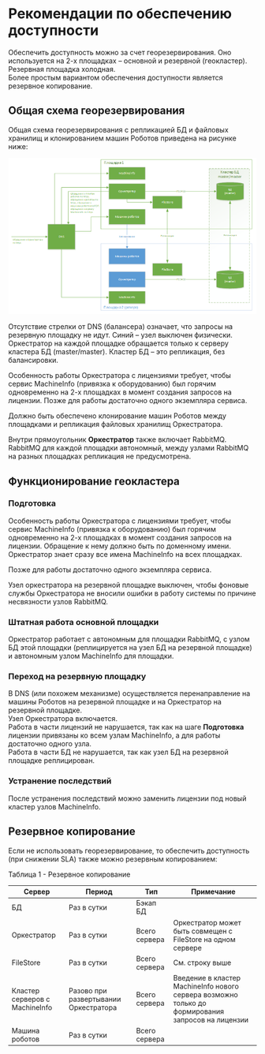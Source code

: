 # Рекомендации по обеспечению доступности

Обеспечить доступность можно за счет георезервирования. Оно используется на 2-х площадках – основной и резервной (геокластер). Резервная площадка холодная.\
Более простым вариантом обеспечения доступности является резервное копирование.

## Общая схема георезервирования

Общая схема георезервирования с репликацией БД и файловых хранилищ и клонированием машин Роботов приведена на рисунке ниже:

![](../../resources/admin/accessibility/орк.-общая-схема-гео-резервирования-с-репликацией-бд.png)

Отсутствие стрелки от DNS (балансера) означает, что запросы на резервную площадку не идут. Синий – узел выключен физически. Оркестратор на каждой площадке обращается только к серверу кластера БД (master/master). Кластер БД – это репликация, без балансировки.

Особенность работы Оркестратора с лицензиями требует, чтобы сервис MachineInfo (привязка к оборудованию) был горячим одновременно на 2-х площадках в момент создания запросов на лицензии. Позже для работы достаточно одного экземпляра сервиса.

Должно быть обеспечено клонирование машин Роботов между площадками и репликация файловых хранилищ Оркестратора.

Внутри прямоугольник **Оркестратор** также включает RabbitMQ. RabbitMQ для каждой площадки автономный, между узлами RabbitMQ на разных площадках репликация не предусмотрена.

## Функционирование геокластера
### Подготовка
Особенность работы Оркестратора с лицензиями требует, чтобы сервис MachineInfo (привязка к оборудованию) был горячим одновременно на 2-х площадках в момент создания запросов на лицензии. Обращение к нему должно быть по доменному имени. Оркестратор знает сразу все имена MachineInfo на всех площадках.

Позже для работы достаточно одного экземпляра сервиса.

Узел оркестратора на резервной площадке выключен, чтобы фоновые службы Оркестратора не вносили ошибки в работу системы по причине несвязности узлов RabbitMQ.

###  Штатная работа основной площадки
Оркестратор работает с автономным для площадки RabbitMQ, с узлом БД этой площадки (реплицируется на узел БД на резервной площадке) и автономным узлом MachineInfo для площадки.

###  Переход на резервную площадку
В DNS (или похожем механизме) осуществляется перенаправление на машины Роботов на резервной площадке и на Оркестратор на резервной площадке.\
Узел Оркестратора включается.\
Работа в части лицензий не нарушается, так как на шаге **Подготовка** лицензии привязаны ко всем узлам MachineInfo, а для работы достаточно одного узла.\
Работа в части БД не нарушается, так как узел БД на резервной площадке реплицирован.

###  Устранение последствий
После устранения последствий можно заменить лицензии под новый кластер узлов MachineInfo.

## Резервное копирование
Если не использовать георезервирование, то обеспечить доступность (при снижении SLA) также можно резервным копированием: 

Таблица 1 - Резервное копирование

| Сервер   | Период | Тип      | Примечание  |
| -------- | ------------- | -------- | ----------- |
| БД       | Раз в сутки   | Бэкап БД |             |
| Оркестратор | Раз в сутки | Всего сервера | Оркестратор может быть совмещен с FileStore на одном сервере |
| FileStore | Раз в сутки | Всего сервера   | См. строку выше |
| Кластер серверов с MachineInfo | Разово при развертывании Оркестратора | Всего сервера | Введение в кластер MachineInfo нового сервера возможно только до формирования запросов на лицензии |
| Машина роботов | Раз в сутки | Всего сервера |    |




